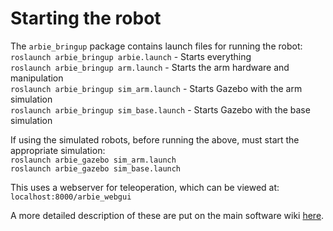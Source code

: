 # Starting the robot

The `arbie_bringup` package contains launch files for running the robot:  
`roslaunch arbie_bringup arbie.launch` - Starts everything  
`roslaunch arbie_bringup arm.launch` - Starts the arm hardware and manipulation  
`roslaunch arbie_bringup sim_arm.launch` - Starts Gazebo with the arm simulation  
`roslaunch arbie_bringup sim_base.launch` - Starts Gazebo with the base simulation  

If using the simulated robots, before running the above, must start the appropriate simulation:  
`roslaunch arbie_gazebo sim_arm.launch`  
`roslaunch arbie_gazebo sim_base.launch`  

This uses a webserver for teleoperation, which can be viewed at:  
`localhost:8000/arbie_webgui`

A more detailed description of these are put on the main software wiki [here](https://gitlab.developers.cam.ac.uk/curobotics/rescue-major/rescue-major-main/-/wikis/MK.III/Software-interface-and-ROS).
